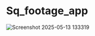 # Sq_footage_app

![Screenshot 2025-05-13 133319](https://github.com/user-attachments/assets/c963d869-f8fd-4a7a-8a66-439dd44aebab)
